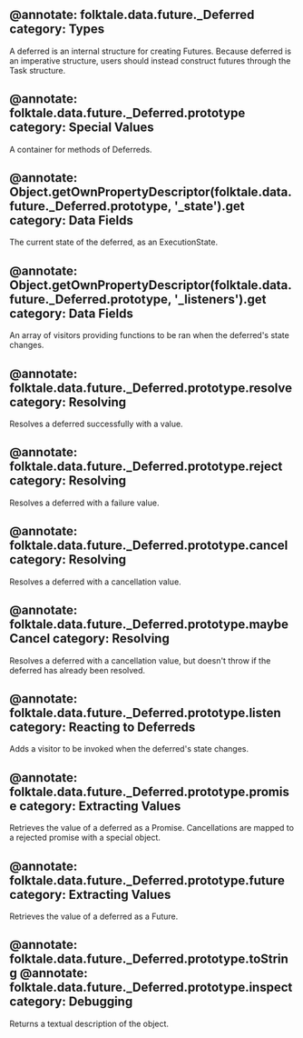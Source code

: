 @annotate: folktale.data.future._Deferred
category: Types
---

A deferred is an internal structure for creating Futures. Because deferred is an imperative structure, users should instead construct futures through the Task structure.


@annotate: folktale.data.future._Deferred.prototype
category: Special Values
---

A container for methods of Deferreds.


@annotate: Object.getOwnPropertyDescriptor(folktale.data.future._Deferred.prototype, '_state').get
category: Data Fields
---

The current state of the deferred, as an ExecutionState.


@annotate: Object.getOwnPropertyDescriptor(folktale.data.future._Deferred.prototype, '_listeners').get
category: Data Fields
---

An array of visitors providing functions to be ran when the deferred's state changes.


@annotate: folktale.data.future._Deferred.prototype.resolve
category: Resolving
---

Resolves a deferred successfully with a value.


@annotate: folktale.data.future._Deferred.prototype.reject
category: Resolving
---

Resolves a deferred with a failure value.


@annotate: folktale.data.future._Deferred.prototype.cancel
category: Resolving
---

Resolves a deferred with a cancellation value.


@annotate: folktale.data.future._Deferred.prototype.maybeCancel
category: Resolving
---

Resolves a deferred with a cancellation value, but doesn't throw if the deferred has already been resolved.


@annotate: folktale.data.future._Deferred.prototype.listen
category: Reacting to Deferreds
---

Adds a visitor to be invoked when the deferred's state changes.


@annotate: folktale.data.future._Deferred.prototype.promise
category: Extracting Values
---

Retrieves the value of a deferred as a Promise. Cancellations are mapped to a rejected promise with a special object.


@annotate: folktale.data.future._Deferred.prototype.future
category: Extracting Values
---

Retrieves the value of a deferred as a Future.


@annotate: folktale.data.future._Deferred.prototype.toString
@annotate: folktale.data.future._Deferred.prototype.inspect
category: Debugging
---

Returns a textual description of the object.
